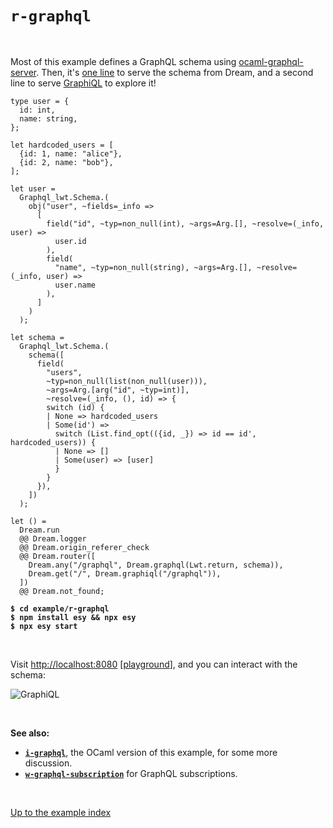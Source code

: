 # `r-graphql`

<br>

Most of this example defines a GraphQL schema using
[ocaml-graphql-server](https://github.com/andreas/ocaml-graphql-server#readme).
Then, it's [one line](https://aantron.github.io/dream/#val-graphql) to serve
the schema from Dream, and a second line to serve
[GraphiQL](https://github.com/graphql/graphiql/tree/main/packages/graphiql#readme)
to explore it!

```reason
type user = {
  id: int,
  name: string,
};

let hardcoded_users = [
  {id: 1, name: "alice"},
  {id: 2, name: "bob"},
];

let user =
  Graphql_lwt.Schema.(
    obj("user", ~fields=_info =>
      [
        field("id", ~typ=non_null(int), ~args=Arg.[], ~resolve=(_info, user) =>
          user.id
        ),
        field(
          "name", ~typ=non_null(string), ~args=Arg.[], ~resolve=(_info, user) =>
          user.name
        ),
      ]
    )
  );

let schema =
  Graphql_lwt.Schema.(
    schema([
      field(
        "users",
        ~typ=non_null(list(non_null(user))),
        ~args=Arg.[arg("id", ~typ=int)],
        ~resolve=(_info, (), id) => {
        switch (id) {
        | None => hardcoded_users
        | Some(id') =>
          switch (List.find_opt(({id, _}) => id == id', hardcoded_users)) {
          | None => []
          | Some(user) => [user]
          }
        }
      }),
    ])
  );

let () =
  Dream.run
  @@ Dream.logger
  @@ Dream.origin_referer_check
  @@ Dream.router([
    Dream.any("/graphql", Dream.graphql(Lwt.return, schema)),
    Dream.get("/", Dream.graphiql("/graphql")),
  ])
  @@ Dream.not_found;
```

<pre><code><b>$ cd example/r-graphql</b>
<b>$ npm install esy && npx esy</b>
<b>$ npx esy start</b></code></pre>

<br>

Visit [http://localhost:8080](http://localhost:8080)
[[playground](http://dream.as/r-graphql)], and you can interact with the schema:

![GraphiQL](https://raw.githubusercontent.com/aantron/dream/master/docs/asset/graphiql.png)

<br>

**See also:**

- [**`i-graphql`**](../i-graphql#files), the OCaml version of this example, for
  some more discussion.
- [**`w-graphql-subscription`**](../w-graphql-subscription#files) for GraphQL
  subscriptions.

<br>

[Up to the example index](../#reason)
